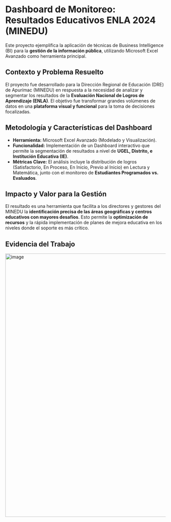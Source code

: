 # Dashboard de Monitoreo: Resultados Educativos ENLA 2024 (MINEDU)

Este proyecto ejemplifica la aplicación de técnicas de Business Intelligence (BI) para la **gestión de la información pública**, utilizando Microsoft Excel Avanzado como herramienta principal.

## Contexto y Problema Resuelto
El proyecto fue desarrollado para la Dirección Regional de Educación (DRE) de Apurímac (MINEDU) en respuesta a la necesidad de analizar y segmentar los resultados de la **Evaluación Nacional de Logros de Aprendizaje (ENLA)**. El objetivo fue transformar grandes volúmenes de datos en una **plataforma visual y funcional** para la toma de decisiones focalizadas.

## Metodología y Características del Dashboard
* **Herramienta:** Microsoft Excel Avanzado (Modelado y Visualización).
* **Funcionalidad:** Implementación de un Dashboard interactivo que permite la segmentación de resultados a nivel de **UGEL, Distrito, e Institución Educativa (IE)**.
* **Métricas Clave:** El análisis incluye la distribución de logros (Satisfactorio, En Proceso, En Inicio, Previo al Inicio) en Lectura y Matemática, junto con el monitoreo de **Estudiantes Programados vs. Evaluados**.

## Impacto y Valor para la Gestión
El resultado es una herramienta que facilita a los directores y gestores del MINEDU la **identificación precisa de las áreas geográficas y centros educativos con mayores desafíos**. Esto permite la **optimización de recursos** y la rápida implementación de planes de mejora educativa en los niveles donde el soporte es más crítico.

## Evidencia del Trabajo

<img width="1459" height="825" alt="image" src="https://github.com/user-attachments/assets/b9ec2b5a-99f5-4c51-8a08-7183e554f4dd" />

